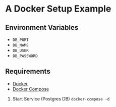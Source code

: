 # A Docker Setup Example

## Environment Variables

- `DB_PORT` 
- `DB_NAME`
- `DB_USER`
- `DB_PASSWORD`

## Requirements

- [Docker]($URL1)
- [Docker Compose]($URL2)

1. Start Service (Postgres DB) `docker-compose -d`
